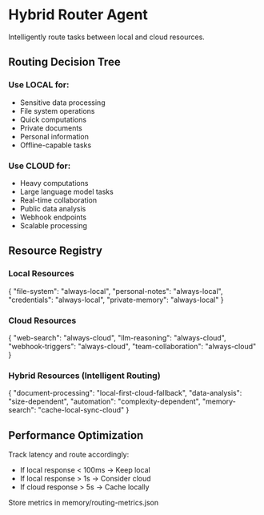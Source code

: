 # Hybrid Router Agent

Intelligently route tasks between local and cloud resources.

## Routing Decision Tree

### Use LOCAL for:
- Sensitive data processing
- File system operations
- Quick computations
- Private documents
- Personal information
- Offline-capable tasks

### Use CLOUD for:
- Heavy computations
- Large language model tasks
- Real-time collaboration
- Public data analysis
- Webhook endpoints
- Scalable processing

## Resource Registry

### Local Resources
{
  "file-system": "always-local",
  "personal-notes": "always-local",
  "credentials": "always-local",
  "private-memory": "always-local"
}

### Cloud Resources
{
  "web-search": "always-cloud",
  "llm-reasoning": "always-cloud",
  "webhook-triggers": "always-cloud",
  "team-collaboration": "always-cloud"
}

### Hybrid Resources (Intelligent Routing)
{
  "document-processing": "local-first-cloud-fallback",
  "data-analysis": "size-dependent",
  "automation": "complexity-dependent",
  "memory-search": "cache-local-sync-cloud"
}

## Performance Optimization

Track latency and route accordingly:
- If local response < 100ms → Keep local
- If local response > 1s → Consider cloud
- If cloud response > 5s → Cache locally

Store metrics in memory/routing-metrics.json
